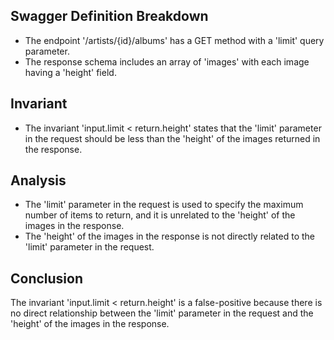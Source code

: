 ## Swagger Definition Breakdown
- The endpoint '/artists/{id}/albums' has a GET method with a 'limit' query parameter.
- The response schema includes an array of 'images' with each image having a 'height' field.

## Invariant
- The invariant 'input.limit < return.height' states that the 'limit' parameter in the request should be less than the 'height' of the images returned in the response.

## Analysis
- The 'limit' parameter in the request is used to specify the maximum number of items to return, and it is unrelated to the 'height' of the images in the response.
- The 'height' of the images in the response is not directly related to the 'limit' parameter in the request.

## Conclusion
The invariant 'input.limit < return.height' is a false-positive because there is no direct relationship between the 'limit' parameter in the request and the 'height' of the images in the response.
